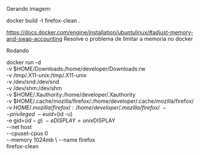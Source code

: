Gerando imagem:

docker build -t firefox-clean .


https://docs.docker.com/engine/installation/ubuntulinux/#adjust-memory-and-swap-accounting
Resolve o problema de limitar a memoria no docker

Rodando


docker run   -d \
            -v $HOME/Downloads:/home/developer/Downloads:rw \
            -v /tmp/.X11-unix:/tmp/.X11-unix \
            -v /dev/snd:/dev/snd \
            -v /dev/shm:/dev/shm \
            -v $HOME/.Xauthority:/home/developer/.Xauthority \
            -v $HOME/.cache/mozilla/firefox/:/home/developer/.cache/mozilla/firefox/  \
            -v $HOME/.mozilla/firefox/:/home/developer/.mozilla/firefox/  \
            --privileged \
            -e uid=$(id -u) \
            -e gid=$(id -g) \
            -e DISPLAY=unix$DISPLAY \
            --net host \
	        --cpuset-cpus 0 \
	        --memory 1024mb \ 
            --name firefox \
            firefox-clean




